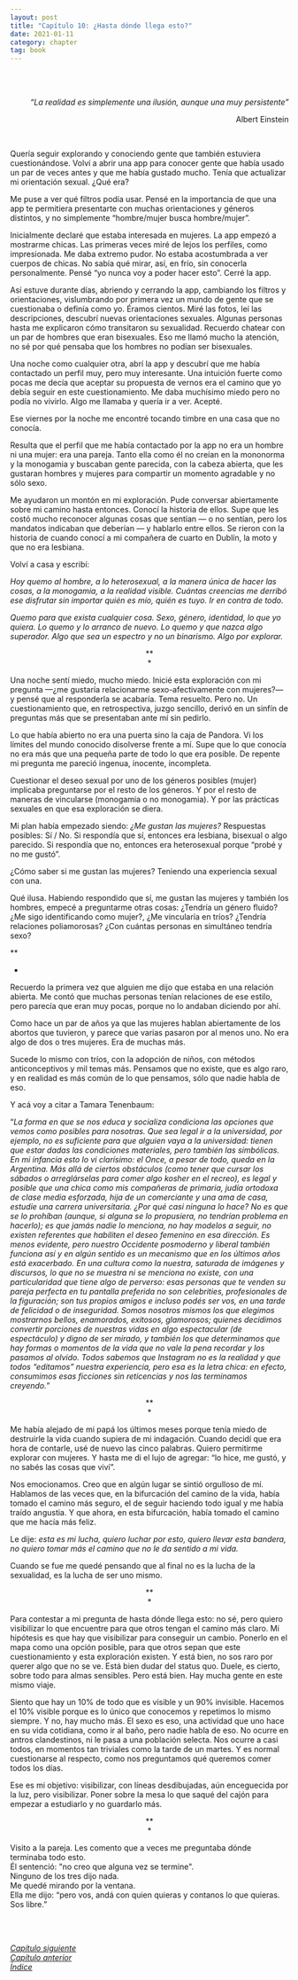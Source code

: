 ```yaml
---
layout: post
title: "Capítulo 10: ¿Hasta dónde llega esto?"
date: 2021-01-11
category: chapter
tag: book
---
```

<br>
<br>

<p style="text-align: right">
<em>“La realidad es simplemente una ilusión, aunque una muy persistente”</em></p>
<p style="text-align: right">
Albert Einstein</p>

<br>

Quería seguir explorando y conociendo gente que también estuviera cuestionándose. Volví a abrir una app para conocer gente que había usado un par de veces antes y que me había gustado mucho. Tenía que actualizar mi orientación sexual. ¿Qué era?

Me puse a ver qué filtros podía usar. Pensé en la importancia de que una app te permitiera presentarte con muchas orientaciones y géneros distintos, y no simplemente “hombre/mujer busca hombre/mujer”.

Inicialmente declaré que estaba interesada en mujeres. La app empezó a mostrarme chicas. Las primeras veces miré de lejos los perfiles, como impresionada. Me daba extremo pudor. No estaba acostumbrada a ver cuerpos de chicas. No sabía qué mirar, así, en frío, sin conocerla personalmente. Pensé “yo nunca voy a poder hacer esto”. Cerré la app.

Así estuve durante días, abriendo y cerrando la app, cambiando los filtros y orientaciones, vislumbrando por primera vez un mundo de gente que se cuestionaba o definía como yo. Éramos cientos. Miré las fotos, leí las descripciones, descubrí nuevas orientaciones sexuales. Algunas personas hasta me explicaron cómo transitaron su sexualidad. Recuerdo chatear con un par de hombres que eran bisexuales. Eso me llamó mucho la atención, no sé por qué pensaba que los hombres no podían ser bisexuales.

Una noche como cualquier otra, abrí la app y descubrí que me había contactado un perfil muy, pero muy interesante. Una intuición fuerte como pocas me decía que aceptar su propuesta de vernos era el camino que yo debía seguir en este cuestionamiento. Me daba muchísimo miedo pero no podía no vivirlo. Algo me llamaba y quería ir a ver. Acepté.

Ese viernes por la noche me encontré tocando timbre en una casa que no conocía.

Resulta que el perfil que me había contactado por la app no era un hombre ni una mujer: era una pareja. Tanto ella como él no creían en la mononorma y la monogamia y buscaban gente parecida, con la cabeza abierta, que les gustaran hombres y mujeres para compartir un momento agradable y no sólo sexo.

Me ayudaron un montón en mi exploración. Pude conversar abiertamente sobre mi camino hasta entonces. Conocí la historia de ellos. Supe que les costó mucho reconocer algunas cosas que sentían — o no sentían, pero los mandatos indicaban que deberían — y hablarlo entre ellos. Se rieron con la historia de cuando conocí a mi compañera de cuarto en Dublín, la moto y que no era lesbiana.

Volví a casa y escribí:

_Hoy quemo al hombre, a lo heterosexual, a la manera única de hacer las cosas, a la monogamia, a la realidad visible. Cuántas creencias me derribó ese disfrutar sin importar quién es mío, quién es tuyo. Ir en contra de todo._

_Quemo para que exista cualquier cosa. Sexo, género, identidad, lo que yo quiera. Lo quemo y lo arranco de nuevo. Lo quemo y que nazca algo superador. Algo que sea un espectro y no un binarismo. Algo por explorar._

<p style="text-align: center;">
**<br>
*<br>
</p>


Una noche sentí miedo, mucho miedo. Inicié esta exploración con mi pregunta —¿me gustaría relacionarme sexo-afectivamente con mujeres?— y pensé que al responderla se acabaría. Tema resuelto. Pero no. Un cuestionamiento que, en retrospectiva, juzgo sencillo, derivó en un sinfín de preguntas más que se presentaban ante mí sin pedirlo.

Lo que había abierto no era una puerta sino la caja de Pandora. Vi los límites del mundo conocido disolverse frente a mí. Supe que lo que conocía no era más que una pequeña parte de todo lo que era posible. De repente mi pregunta me pareció ingenua, inocente, incompleta.

Cuestionar el deseo sexual por uno de los géneros posibles (mujer) implicaba preguntarse por el resto de los géneros. Y por el resto de maneras de vincularse (monogamia o no monogamia). Y por las prácticas sexuales en que esa exploración se diera.

Mi plan había empezado siendo: _¿Me gustan las mujeres?_ Respuestas posibles: Sí / No. Si respondía que sí, entonces era lesbiana, bisexual o algo parecido. Si respondía que no, entonces era heterosexual porque “probé y no me gustó”.

¿Cómo saber si me gustan las mujeres? Teniendo una experiencia sexual con una.

Qué ilusa. Habiendo respondido que sí, me gustan las mujeres y también los hombres, empecé a preguntarme otras cosas: ¿Tendría un género fluido? ¿Me sigo identificando como mujer?, ¿Me vincularía en tríos? ¿Tendría relaciones poliamorosas? ¿Con cuántas personas en simultáneo tendría sexo?

**

*

Recuerdo la primera vez que alguien me dijo que estaba en una relación abierta. Me contó que muchas personas tenían relaciones de ese estilo, pero parecía que eran muy pocas, porque no lo andaban diciendo por ahí.

Como hace un par de años ya que las mujeres hablan abiertamente de los abortos que tuvieron, y parece que varias pasaron por al menos uno. No era algo de dos o tres mujeres. Era de muchas más.

Sucede lo mismo con tríos, con la adopción de niños, con métodos anticonceptivos y mil temas más. Pensamos que no existe, que es algo raro, y en realidad es más común de lo que pensamos, sólo que nadie habla de eso.

Y acá voy a citar a Tamara Tenenbaum:

“_La forma en que se nos educa y socializa condiciona las opciones que vemos como posibles para nosotras. Que sea legal ir a la universidad, por ejemplo, no es suficiente para que alguien vaya a la universidad: tienen que estar dadas las condiciones materiales, pero también las simbólicas. En mi infancia esto lo vi clarísimo: el Once, a pesar de todo, queda en la Argentina. Más allá de ciertos obstáculos (como tener que cursar los sábados o arreglárselas para comer algo kosher en el recreo), es legal y posible que una chica como mis compañeras de primaria, judía ortodoxa de clase media esforzada, hija de un comerciante y una ama de casa, estudie una carrera universitaria. ¿Por qué casi ninguna lo hace? No es que se lo prohíban (aunque, si alguna se lo propusiera, no tendrían problema en hacerlo); es que jamás nadie lo menciona, no hay modelos a seguir, no existen referentes que habiliten el deseo femenino en esa dirección.
Es menos evidente, pero nuestro Occidente posmoderno y liberal también funciona así y en algún sentido es un mecanismo que en los últimos años está exacerbado. En una cultura como la nuestra, saturada de imágenes y discursos, lo que no se muestra ni se menciona no existe, con una particularidad que tiene algo de perverso: esas personas que te venden su pareja perfecta en tu pantalla preferida no son celebrities, profesionales de la figuración; son tus propios amigos e incluso podés ser vos, en una tarde de felicidad o de inseguridad. Somos nosotros mismos los que elegimos mostrarnos bellos, enamorados, exitosos, glamorosos; quienes decidimos convertir porciones de nuestras vidas en algo espectacular (de espectáculo) y digno de ser mirado, y también los que determinamos que hay formas o momentos de la vida que no vale la pena recordar y los pasamos al olvido. Todos sabemos que Instagram no es la realidad y que todos “editamos” nuestra experiencia, pero esa es la letra chica: en efecto, consumimos esas ficciones sin reticencias y nos las terminamos creyendo._”

<p style="text-align: center;">
**<br>
*<br>
</p>


Me había alejado de mi papá los últimos meses porque tenía miedo de destruirle la vida cuando supiera de mi indagación. Cuando decidí que era hora de contarle, usé de nuevo las cinco palabras. Quiero permitirme explorar con mujeres. Y hasta me di el lujo de agregar: “lo hice, me gustó, y no sabés las cosas que viví”.

Nos emocionamos. Creo que en algún lugar se sintió orgulloso de mí. Hablamos de las veces que, en la bifurcación del camino de la vida, había tomado el camino más seguro, el de seguir haciendo todo igual y me había traído angustia. Y que ahora, en esta bifurcación, había tomado el camino que me hacía más feliz.

Le dije: _esta es mi lucha, quiero luchar por esto, quiero llevar esta bandera, no quiero tomar más el camino que no le da sentido a mi vida._

Cuando se fue me quedé pensando que al final no es la lucha de la sexualidad, es la lucha de ser uno mismo.

<p style="text-align: center;">
**<br>
*<br>
</p>


Para contestar a mi pregunta de hasta dónde llega esto: no sé, pero quiero visibilizar lo que encuentre para que otros tengan el camino más claro. Mi hipótesis es que hay que visibilizar para conseguir un cambio. Ponerlo en el mapa como una opción posible, para que otros sepan que este cuestionamiento y esta exploración existen. Y está bien, no sos raro por querer algo que no se ve. Está bien dudar del status quo. Duele, es cierto, sobre todo para almas sensibles. Pero está bien. Hay mucha gente en este mismo viaje.

Siento que hay un 10% de todo que es visible y un 90% invisible. Hacemos el 10% visible porque es lo único que conocemos y repetimos lo mismo siempre. Y no, hay mucho más. El sexo es eso, una actividad que uno hace en su vida cotidiana, como ir al baño, pero nadie habla de eso. No ocurre en antros clandestinos, ni le pasa a una población selecta. Nos ocurre a casi todos, en momentos tan triviales como la tarde de un martes. Y es normal cuestionarse al respecto, como nos preguntamos qué queremos comer todos los días.

Ese es mi objetivo: visibilizar, con líneas desdibujadas, aún enceguecida por la luz, pero visibilizar. Poner sobre la mesa lo que saqué del cajón para empezar a estudiarlo y no guardarlo más.

<p style="text-align: center;">
**<br>
*<br>
</p>

Visito a la pareja. Les comento que a veces me preguntaba dónde terminaba todo esto.<br>
Él sentenció: "no creo que alguna vez se termine".<br>
Ninguno de los tres dijo nada.<br>
Me quedé mirando por la ventana.<br>
Ella me dijo: “pero vos, andá con quien quieras y contanos lo que quieras. Sos libre.”

<br>
<br>

_[Capítulo siguiente](https://youngdel.fi/posts/chapter/2020/10/19/epilogo/)_<br>
_[Capítulo anterior](https://youngdel.fi/posts/chapter/2020/10/19/capitulo-9/)_<br>
_[Índice](https://youngdel.fi/book.html)_
